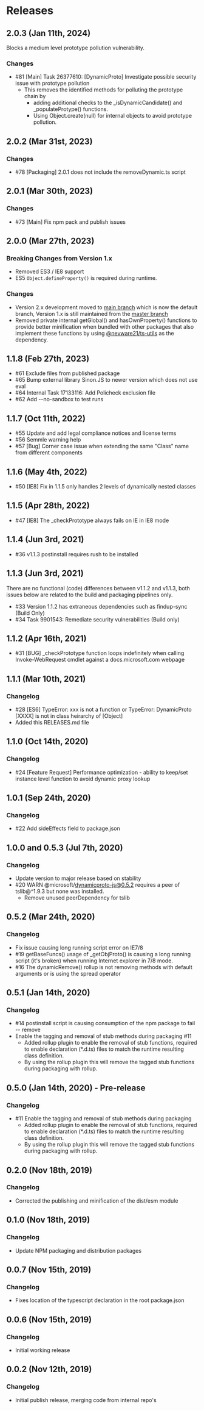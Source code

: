# Releases

## 2.0.3 (Jan 11th, 2024)

Blocks a medium level prototype pollution vulnerability.

### Changes

- #81 [Main] Task 26377610: [DynamicProto] Investigate possible security issue with prototype pollution
  - This removes the identified methods for polluting the prototype chain by
    - adding additional checks to the _isDynamicCandidate() and _populateProtype() functions.
    - Using Object.create(null) for internal objects to avoid prototype pollution.

## 2.0.2 (Mar 31st, 2023)

### Changes

- #78 [Packaging] 2.0.1 does not include the removeDynamic.ts script

## 2.0.1 (Mar 30th, 2023)

### Changes

- #73 [Main] Fix npm pack and publish issues

## 2.0.0 (Mar 27th, 2023)

### Breaking Changes from Version 1.x ###

- Removed ES3 / IE8 support
- ES5 `Object.defineProperty()` is required during runtime.

### Changes

- Version 2.x development moved to [main branch](https://github.com/microsoft/DynamicProto-JS/tree/main) which is now the default branch, Version 1.x is still maintained from the [master branch](https://github.com/microsoft/DynamicProto-JS/tree/master)
- Removed private internal getGlobal() and hasOwnProperty() functions to provide better minification when bundled with other packages that also implement these functions by using [@nevware21/ts-utils](https://github.com/nevware21/ts-utils) as the dependency.
 
## 1.1.8 (Feb 27th, 2023)

- #61 Exclude files from published package
- #65 Bump external library Sinon.JS to newer version which does not use eval
- #64 Internal Task 17133116: Add Policheck exclusion file
- #62 Add --no-sandbox to test runs

## 1.1.7 (Oct 11th, 2022)

- #55 Update and add legal compliance notices and license terms
- #56 Semmle warning help
- #57 [Bug] Corner case issue when extending the same "Class" name from different components

## 1.1.6 (May 4th, 2022)

- #50 [IE8] Fix in 1.1.5 only handles 2 levels of dynamically nested classes

## 1.1.5 (Apr 28th, 2022)

- #47 [IE8] The _checkPrototype always fails on IE in IE8 mode

## 1.1.4 (Jun 3rd, 2021)

- #36 v1.1.3 postinstall requires rush to be installed

## 1.1.3 (Jun 3rd, 2021)

There are no functional (code) differences between v1.1.2 and v1.1.3, both issues below are related to the build and packaging pipelines only.

- #33 Version 1.1.2 has extraneous dependencies such as findup-sync (Build Only)
- #34 Task 9901543: Remediate security vulnerabilities (Build only)

## 1.1.2 (Apr 16th, 2021)

- #31 [BUG] _checkPrototype function loops indefinitely when calling Invoke-WebRequest cmdlet against a docs.microsoft.com webpage

## 1.1.1 (Mar 10th, 2021)

### Changelog

- #28 [ES6] TypeError: xxx is not a function or TypeError: DynamicProto [XXXX] is not in class heirarchy of [Object]
- Added this RELEASES.md file

## 1.1.0 (Oct 14th, 2020)

### Changelog

- #24 [Feature Request] Performance optimization - ability to keep/set instance level function to avoid dynamic proxy lookup

## 1.0.1 (Sep 24th, 2020)

### Changelog

- #22 Add sideEffects field to package.json

## 1.0.0 and 0.5.3 (Jul 7th, 2020)

### Changelog

- Update version to major release based on stability
- #20 WARN @microsoft/dynamicproto-js@0.5.2 requires a peer of tslib@^1.9.3 but none was installed.
  - Remove unused peerDependency for tslib

## 0.5.2 (Mar 24th, 2020)

### Changelog

- Fix issue causing long running script error on IE7/8
- #19 getBaseFuncs() usage of _getObjProto() is causing a long running script (it's broken) when running Internet explorer in 7/8 mode.
- #16 The dynamicRemove() rollup is not removing methods with default arguments or is using the spread operator

## 0.5.1 (Jan 14th, 2020)

### Changelog

- #14 postinstall script is causing consumption of the npm package to fail -- remove
- Enable the tagging and removal of stub methods during packaging #11
  - Added rollup plugin to enable the removal of stub functions, required to enable declaration (*.d.ts) files to match the runtime resulting class definition.
  - By using the rollup plugin this will remove the tagged stub functions during packaging with rollup.

## 0.5.0 (Jan 14th, 2020) - Pre-release

### Changelog

- #11 Enable the tagging and removal of stub methods during packaging
  - Added rollup plugin to enable the removal of stub functions, required to enable declaration (*.d.ts) files to match the runtime resulting class definition.
  - By using the rollup plugin this will remove the tagged stub functions during packaging with rollup.

## 0.2.0 (Nov 18th, 2019)

### Changelog

- Corrected the publishing and minification of the dist/esm module

## 0.1.0 (Nov 18th, 2019)

### Changelog

- Update NPM packaging and distribution packages

## 0.0.7 (Nov 15th, 2019)

### Changelog

- Fixes location of the typescript declaration in the root package.json

## 0.0.6 (Nov 15th, 2019)

### Changelog

- Initial working release

## 0.0.2 (Nov 12th, 2019)

### Changelog

- Initial publish release, merging code from internal repo's
